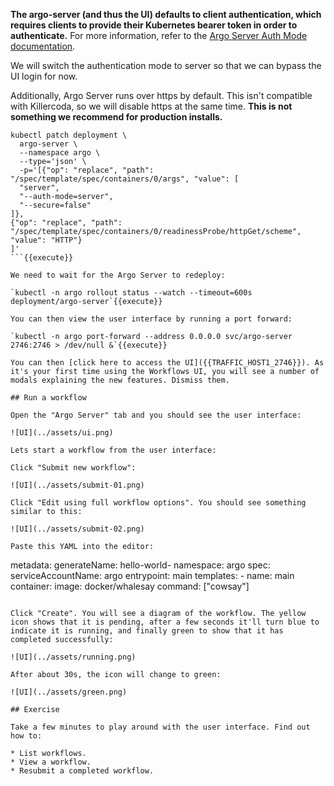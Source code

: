**The argo-server (and thus the UI) defaults to client authentication, which requires clients to provide their Kubernetes bearer token in order to authenticate.** For more information, refer to the [Argo Server Auth Mode documentation](https://argoproj.github.io/argo-workflows/argo-server-auth-mode/).

We will switch the authentication mode to server so that we can bypass the UI login for now.

Additionally, Argo Server runs over https by default. This isn't compatible with Killercoda, so we will disable https at the same time. **This is not something we recommend for production installs.**

```
kubectl patch deployment \
  argo-server \
  --namespace argo \
  --type='json' \
  -p='[{"op": "replace", "path": "/spec/template/spec/containers/0/args", "value": [
  "server",
  "--auth-mode=server",
  "--secure=false"
]},
{"op": "replace", "path": "/spec/template/spec/containers/0/readinessProbe/httpGet/scheme", "value": "HTTP"}
]'
```{{execute}}

We need to wait for the Argo Server to redeploy:

`kubectl -n argo rollout status --watch --timeout=600s deployment/argo-server`{{execute}}

You can then view the user interface by running a port forward:

`kubectl -n argo port-forward --address 0.0.0.0 svc/argo-server 2746:2746 > /dev/null &`{{execute}}

You can then [click here to access the UI]({{TRAFFIC_HOST1_2746}}). As it's your first time using the Workflows UI, you will see a number of modals explaining the new features. Dismiss them.

## Run a workflow

Open the "Argo Server" tab and you should see the user interface:

![UI](../assets/ui.png)

Lets start a workflow from the user interface:

Click "Submit new workflow":

![UI](../assets/submit-01.png)

Click "Edit using full workflow options". You should see something similar to this:

![UI](../assets/submit-02.png)

Paste this YAML into the editor:

```
metadata:
  generateName: hello-world-
  namespace: argo
spec:
  serviceAccountName: argo
  entrypoint: main
  templates:
    - name: main
      container:
        image: docker/whalesay
        command: ["cowsay"]
```{{copy}}

Click "Create". You will see a diagram of the workflow. The yellow icon shows that it is pending, after a few seconds it'll turn blue to indicate it is running, and finally green to show that it has completed successfully:

![UI](../assets/running.png)

After about 30s, the icon will change to green:

![UI](../assets/green.png)

## Exercise

Take a few minutes to play around with the user interface. Find out how to:

* List workflows.
* View a workflow.
* Resubmit a completed workflow.
